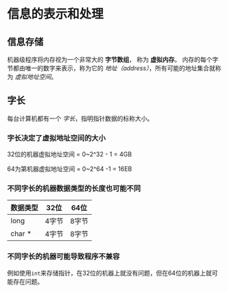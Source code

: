 # 信息的表示和处理

## 信息存储

机器级程序将内存视为一个非常大的 **字节数组**， 称为 **虚拟内存**。 内存的每个字节都由唯一的数字来表示，称为它的 *地址（address）*，所有可能的地址集合就称为 *虚拟地址空间*。

## 字长

每台计算机都有一个 *字长*，指明指针数据的标称大小。

### 字长决定了虚拟地址空间的大小

32位的机器虚拟地址空间 = 0~2^32 - 1 = 4GB

64为第机器虚拟地址空间 = 0~2^64 -1 = 16EB

### 不同字长的机器数据类型的长度也可能不同

| 数据类型 | 32位  | 64位  |
| -------- | ----- | ----- |
| long     | 4字节 | 8字节 |
| char *   | 4字节 | 8字节 |

### 不同字长的机器可能导致程序不兼容

例如使用`int`来存储指针，在32位的机器上就没有问题，但在64位的机器上就可能存在问题。